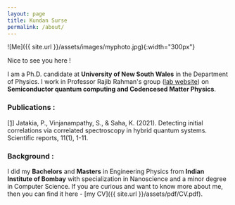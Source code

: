 ```yaml
---
layout: page
title: Kundan Surse
permalink: /about/
---
```


![Me]({{ site.url }}/assets/images/myphoto.jpg){:width="300px"}

Nice to see you here !

I am a Ph.D. candidate at **University of New South Wales** in the Department of Physics. I work in Professor Rajib  Rahman's  group ([lab website](https://research.unsw.edu.au/people/associate-professor-rajib-rahman)) on **Semiconductor quantum computing and Codencesed Matter Physics**. 


### Publications :
[[1]](https://www.nature.com/articles/s41598-021-99718-7)  Jatakia, P., Vinjanampathy, S., & Saha, K. (2021). Detecting initial correlations via correlated spectroscopy in hybrid quantum systems. Scientific reports, 11(1), 1-11.

### Background : 
I did my **Bachelors** and **Masters** in Engineering Physics from **Indian Institute of Bombay** with specialization in Nanoscience and a minor degree in Computer Science. If you are curious and want to know more about me, then you can find it here - [my CV]({{ site.url }}/assets/pdf/CV.pdf).

